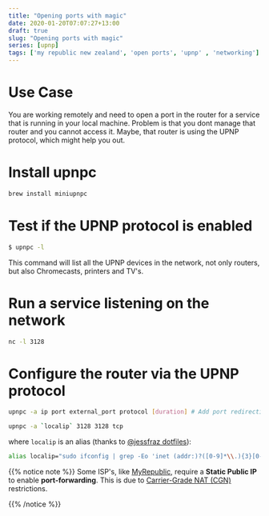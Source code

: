 ```yaml
---
title: "Opening ports with magic"
date: 2020-01-20T07:07:27+13:00
draft: true
slug: "Opening ports with magic"
series: [upnp]
tags: ['my republic new zealand', 'open ports', 'upnp' , 'networking']
---
```

# Use Case

You are working remotely and need to open a port in the router for a service that is running in your local machine. Problem is that you dont manage that router and you cannot access it. Maybe, that router is using the UPNP protocol, which might help you out. 

# Install upnpc

```bash
brew install miniupnpc
```

# Test if the UPNP protocol is enabled 

```bash
$ upnpc -l 
```

This command will list all the UPNP devices in the network, not only routers, but also Chromecasts, printers and TV's. 

# Run a service listening on the network

```bash
nc -l 3128
```

# Configure the router via the UPNP protocol

```bash
upnpc -a ip port external_port protocol [duration] # Add port redirection
```


```bash
upnpc -a `localip` 3128 3128 tcp
```

where `localip` is an alias (thanks to [@jessfraz dotfiles](https://github.com/jessfraz/dotfiles/blob/master/.aliases)):

```bash
alias localip="sudo ifconfig | grep -Eo 'inet (addr:)?([0-9]*\\.){3}[0-9]*' | grep -Eo '([0-9]*\\.){3}[0-9]*' | grep -v '127.0.0.1'"

``` 

{{% notice note %}}
Some ISP's, like [MyRepublic](https://support-nz.myrepublic.net/hc/en-us/articles/218141743-Setting-up-a-port-forwarding-rule), require a **Static Public IP** to enable **port-forwarding**. This is due to [Carrier-Grade NAT (CGN)](https://en.wikipedia.org/wiki/Carrier-grade_NAT) restrictions.

{{% /notice %}}




